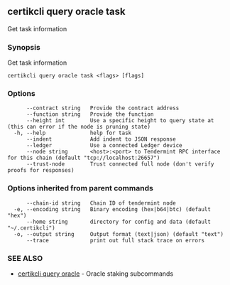 ## certikcli query oracle task

Get task information

### Synopsis

Get task information

```
certikcli query oracle task <flags> [flags]
```

### Options

```
      --contract string   Provide the contract address
      --function string   Provide the function
      --height int        Use a specific height to query state at (this can error if the node is pruning state)
  -h, --help              help for task
      --indent            Add indent to JSON response
      --ledger            Use a connected Ledger device
      --node string       <host>:<port> to Tendermint RPC interface for this chain (default "tcp://localhost:26657")
      --trust-node        Trust connected full node (don't verify proofs for responses)
```

### Options inherited from parent commands

```
      --chain-id string   Chain ID of tendermint node
  -e, --encoding string   Binary encoding (hex|b64|btc) (default "hex")
      --home string       directory for config and data (default "~/.certikcli")
  -o, --output string     Output format (text|json) (default "text")
      --trace             print out full stack trace on errors
```

### SEE ALSO

* [certikcli query oracle](certikcli_query_oracle.md)	 - Oracle staking subcommands


